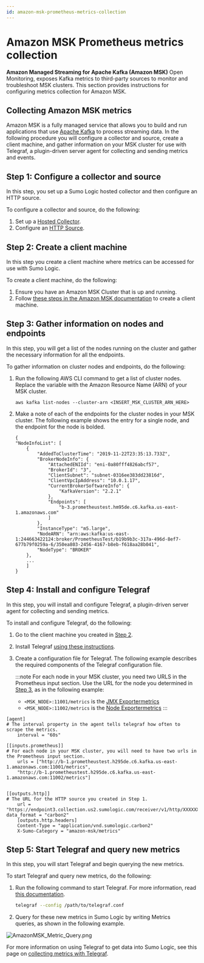 ```yaml
---
id: amazon-msk-prometheus-metrics-collection
---
```


# Amazon MSK Prometheus metrics collection

**Amazon Managed Streaming for Apache Kafka (Amazon MSK)** Open Monitoring, exposes Kafka metrics to third-party sources to monitor and troubleshoot MSK clusters. This section provides instructions for configuring metrics collection for Amazon MSK.

## Collecting Amazon MSK metrics

Amazon MSK is a fully managed service that allows you to build and run applications that use [Apache Kafka](https://aws.amazon.com/streaming-data/what-is-kafka/) to process streaming data. In the following procedure you will configure a collector and source, create a client machine, and gather information on your MSK cluster for use with Telegraf, a plugin-driven server agent for collecting and sending metrics and events. 

## Step 1: Configure a collector and source

In this step, you set up a Sumo Logic hosted collector and then configure an HTTP source.

To configure a collector and source, do the following:

1. Set up a [Hosted Collector](../hosted-collectors.md).
1. Configure an [HTTP Source](/docs/send-data/sources/sources-hosted-collectors/http-logs-metrics-source).

## Step 2: Create a client machine

In this step you create a client machine where metrics can be accessed for use with Sumo Logic.

To create a client machine, do the following:

1. Ensure you have an Amazon MSK Cluster that is up and running. 
1. Follow [these steps in the Amazon MSK documentation](https://docs.aws.amazon.com/msk/latest/developerguide/create-client-machine.html) to create a client machine.

## Step 3: Gather information on nodes and endpoints

In this step, you will get a list of the nodes running on the cluster and gather the necessary information for all the endpoints.

To gather information on cluster nodes and endpoints, do the following:

1. Run the following AWS CLI command to get a list of cluster nodes. Replace the variable with the Amazon Resource Name (ARN) of your MSK cluster.

    ```
    aws kafka list-nodes --cluster-arn <INSERT_MSK_CLUSTER_ARN_HERE>
    ```

1. Make a note of each of the endpoints for the cluster nodes in your MSK cluster. The following example shows the entry for a single node, and the endpoint for the node is bolded.

    ```
    {
    "NodeInfoList": [
        {
            "AddedToClusterTime": "2019-11-22T23:35:13.733Z",
            "BrokerNodeInfo": {
                "AttachedENIId": "eni-0a80fff4826abcf57",
                "BrokerId": "3",
                "ClientSubnet": "subnet-0316ee383dd23816d",
                "ClientVpcIpAddress": "10.0.1.17",
                "CurrentBrokerSoftwareInfo": {
                    "KafkaVersion": "2.2.1"
                },
                "Endpoints": [
                    "b-3.prometheustest.hm95de.c6.kafka.us-east-1.amazonaws.com"
                ]
            },
            "InstanceType": "m5.large",
            "NodeARN": "arn:aws:kafka:us-east-1:244663422124:broker/PrometheusTest/b19b9b3c-317a-496d-8ef7-677b79f0259a-6/350ea803-2456-4167-b8eb-f618aa28b041",
            "NodeType": "BROKER"
        },
        ...
        ]
    }
    ```

## Step 4: Install and configure Telegraf

In this step, you will install and configure Telegraf, a plugin-driven server agent for collecting and sending metrics.

To install and configure Telegraf, do the following:

1. Go to the client machine you created in [Step 2](#step-2-create-a-client-machine).
1. Install Telegraf [using these instructions](https://docs.influxdata.com/telegraf/v1.12/introduction/installation/).
1. Create a configuration file for Telegraf. The following example describes the required components of the Telegraf configuration file.

    :::note
    For each node in your MSK cluster, you need two URLS in the Prometheus input section. Use the URL for the node you determined in [Step 3](#step-3-gather-information-on-nodes-and-endpoints), as in the following example:
    
    * `<MSK_NODE>:11001/metrics` is the [JMX Exportermetrics](https://github.com/prometheus/jmx_exporter)  
    * `<MSK_NODE>:11002/metrics` is the [Node Exportermetrics](https://github.com/prometheus/node_exporter)
    :::

```
[agent]
# The interval property in the agent tells telegraf how often to scrape the metrics.
    interval = "60s"

[[inputs.prometheus]]
# For each node in your MSK cluster, you will need to have two urls in the Prometheus input section. 
    urls = ["http://b-1.prometheustest.h295de.c6.kafka.us-east-1.amazonaws.com:11001/metrics", 
    "http://b-1.prometheustest.h295de.c6.kafka.us-east-1.amazonaws.com:11002/metrics"]


[[outputs.http]]
# The URL for the HTTP source you created in Step 1.
    url = "https://endpoint3.collection.us2.sumologic.com/receiver/v1/http/XXXXXX" data_format = "carbon2"
    [outputs.http.headers]
    Content-Type = "application/vnd.sumologic.carbon2"
    X-Sumo-Category = "amazon-msk/metrics"
```

## Step 5: Start Telegraf and query new metrics

In this step, you will start Telegraf and begin querying the new metrics.

To start Telegraf and query new metrics, do the following:

1. Run the following command to start Telegraf. For more information, read [this documentation](https://docs.influxdata.com/telegraf/v1.12/introduction/getting-started/).

    ```bash
    telegraf --config /path/to/telegraf.conf
    ```

1. Query for these new metrics in Sumo Logic by writing Metrics queries, as shown in the following example.

![AmazonMSK_Metric_Query.png](/img/send-data/AmazonMSK_Metric_Query.png)

For more information on using Telegraf to get data into Sumo Logic, see this page on [collecting metrics with Telegraf](/docs/send-data/collect-from-other-data-sources/collect-metrics-telegraf). 
